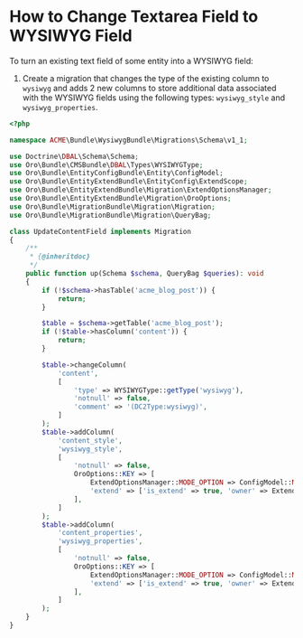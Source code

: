 <a id="how-to-change-textarea-field-to-wysiwyg-field"></a>

# How to Change Textarea Field to WYSIWYG Field

To turn an existing text field of some entity into a WYSIWYG field:

1. Create a migration that changes the type of the existing column to `wysiwyg` and adds 2 new columns to store additional data associated with the WYSIWYG fields using the following types: `wysiwyg_style` and `wysiwyg_properties`.

```php
<?php

namespace ACME\Bundle\WysiwygBundle\Migrations\Schema\v1_1;

use Doctrine\DBAL\Schema\Schema;
use Oro\Bundle\CMSBundle\DBAL\Types\WYSIWYGType;
use Oro\Bundle\EntityConfigBundle\Entity\ConfigModel;
use Oro\Bundle\EntityExtendBundle\EntityConfig\ExtendScope;
use Oro\Bundle\EntityExtendBundle\Migration\ExtendOptionsManager;
use Oro\Bundle\EntityExtendBundle\Migration\OroOptions;
use Oro\Bundle\MigrationBundle\Migration\Migration;
use Oro\Bundle\MigrationBundle\Migration\QueryBag;

class UpdateContentField implements Migration
{
    /**
     * {@inheritdoc}
     */
    public function up(Schema $schema, QueryBag $queries): void
    {
        if (!$schema->hasTable('acme_blog_post')) {
            return;
        }

        $table = $schema->getTable('acme_blog_post');
        if (!$table->hasColumn('content')) {
            return;
        }

        $table->changeColumn(
            'content',
            [
                'type' => WYSIWYGType::getType('wysiwyg'),
                'notnull' => false,
                'comment' => '(DC2Type:wysiwyg)',
            ]
        );
        $table->addColumn(
            'content_style',
            'wysiwyg_style',
            [
                'notnull' => false,
                OroOptions::KEY => [
                    ExtendOptionsManager::MODE_OPTION => ConfigModel::MODE_HIDDEN,
                    'extend' => ['is_extend' => true, 'owner' => ExtendScope::OWNER_CUSTOM],
                ],
            ]
        );
        $table->addColumn(
            'content_properties',
            'wysiwyg_properties',
            [
                'notnull' => false,
                OroOptions::KEY => [
                    ExtendOptionsManager::MODE_OPTION => ConfigModel::MODE_HIDDEN,
                    'extend' => ['is_extend' => true, 'owner' => ExtendScope::OWNER_CUSTOM],
                ],
            ]
        );
    }
}
```
